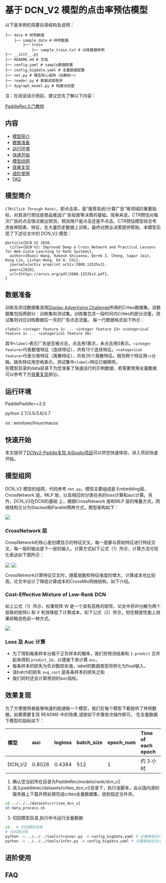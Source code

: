 # 基于 DCN_V2 模型的点击率预估模型

以下是本例的简要目录结构及说明： 

```
├── data # 样例数据
    ├── sample_data # 样例数据
        ├── train
            ├── sample_train.txt # 训练数据样例
├── __init__.py
├── README.md # 文档
├── config.yaml # sample数据配置
├── config_bigdata.yaml # 全量数据配置
├── net.py # 模型核心组网（动静统一）
├── reader.py # 数据读取程序
├── dygraph_model.py # 构建动态图
```

注：在阅读该示例前，建议您先了解以下内容：

[PaddleRec入门教程](https://github.com/PaddlePaddle/PaddleRec/blob/master/README.md)

## 内容

- [模型简介](#模型简介)
- [数据准备](#数据准备)
- [运行环境](#运行环境)
- [快速开始](#快速开始)
- [模型组网](#模型组网)
- [效果复现](#效果复现)
- [进阶使用](#进阶使用)
- [FAQ](#FAQ)

## 模型简介
`CTR(Click Through Rate)`，即点击率，是“推荐系统/计算广告”等领域的重要指标，对其进行预估是商品推送/广告投放等决策的基础。简单来说，CTR预估对每次广告的点击情况做出预测，预测用户是点击还是不点击。CTR预估模型综合考虑各种因素、特征，在大量历史数据上训练，最终对商业决策提供帮助。本模型实现了下述论文中的 DCN_V2 模型：

```text
@article{DCN_V2 2020,
  title={DCN V2: Improved Deep & Cross Network and Practical Lessons for Web-scale Learning to Rank Systems},
  author={Ruoxi Wang, Rakesh Shivanna, Derek Z. Cheng, Sagar Jain, Dong Lin, Lichan Hong, Ed H. Chi},
  journal={arXiv preprint arXiv:2008.13535v2},
  year={2020}，
  url={https://arxiv.org/pdf/2008.13535v2.pdf},
}
```

## 数据准备

训练及测试数据集选用[Display Advertising Challenge](https://www.kaggle.com/c/criteo-display-ad-challenge/)所用的Criteo数据集。该数据集包括两部分：训练集和测试集。训练集包含一段时间内Criteo的部分流量，测试集则对应训练数据后一天的广告点击流量。
每一行数据格式如下所示：
```
<label> <integer feature 1> ... <integer feature 13> <categorical feature 1> ... <categorical feature 26>
```
其中```<label>```表示广告是否被点击，点击用1表示，未点击用0表示。```<integer feature>```代表数值特征（连续特征），共有13个连续特征。```<categorical feature>```代表分类特征（离散特征），共有26个离散特征。相邻两个特征用```\t```分隔，缺失特征用空格表示。测试集中```<label>```特征已被移除。  
在模型目录的data目录下为您准备了快速运行的示例数据，若需要使用全量数据可以参考下方[效果复现](#效果复现)部分。


## 运行环境
PaddlePaddle>=2.0

python 2.7/3.5/3.6/3.7

os : windows/linux/macos 

## 快速开始
本文提供了[DCNv2-Paddle复现 AiStudio项目](https://aistudio.baidu.com/aistudio/projectdetail/3406204)可以供您快速体验，进入项目快速开始。


## 模型组网
DCN_V2 模型的组网，代码参考 `net.py`。模型主要组成是 Embedding层，CrossNetwork 层，MLP 层，以及相应的分类任务的loss计算和auc计算。另外，DCN_V2在DCN的基础
上，根据CrossNetwork 层和MLP 层的堆叠方式，网络结构又分为Stacked和Parallel两种方式，模型架构如下：

<img align="center" src="https://wx4.sinaimg.cn/mw2000/0073e4AWgy1gyao6r7ovbj30ov0guqac.jpg">

### **CrossNetwork 层**
CrossNetwork的核心是创建显示的特征交叉，每一层都与原始特征进行特征交叉，每一层的输出是下一层的输入，计算方式如下公式（1）所示，计算方法可视化表达如下图所示：

<img align="center" src="https://wx2.sinaimg.cn/mw2000/0073e4AWgy1gyaotiqopbj30hh01nt8w.jpg">

<img align="center" src="https://wx3.sinaimg.cn/mw2000/0073e4AWgy1gyaohnd39zj30hb06i0ts.jpg">

CrossNetwork计算特征交叉时，随着层数和特征维度的增大，计算成本也比较高，论文中设计了降低计算成本的CrossMix网络结构，如下介绍。

### **Cost-Effective Mixture of Low-Rank DCN**
如上公式（1）所示，权重矩阵 W 是一个具有高秩的矩阵，论文中将W分解为两个低秩的矩阵U 和 V 有效降低了计算成本，如下公式（2）所示，但在精度性能上效果却略逊色前一种方式。

<img align="center" src="https://wx4.sinaimg.cn/mw2000/0073e4AWgy1gyap3vkyq1j30k301xwev.jpg">



### **Loss 及 Auc 计算**
- 为了得到每条样本分属于正负样本的概率，我们将预测结果和 `1-predict` 合并起来得到 `predict_2d`，以便接下来计算 `auc`。  
- 每条样本的损失为负对数损失值，label的数据类型将转化为float输入。  
- 该batch的损失 `avg_cost` 是各条样本的损失之和
- 我们同时还会计算预测的auc指标。

## 效果复现
为了方便使用者能够快速的跑通每一个模型，我们在每个模型下都提供了样例数据。如果需要复现 README 中的效果,请按如下步骤依次操作即可。
在全量数据下模型的指标如下：  

| 模型 | auc | logloss | batch_size | epoch_num| Time of each epoch |
| :------| :------ | :------ | :------| :------ | :------ | 
| DCN_V2 | 0.8026 | 0.4384 |512 | 1 | 约 3 小时 |

1. 确认您当前所在目录为PaddleRec/models/rank/dcn_v2
2. 进入paddlerec/datasets/criteo_dcn_v2目录下，执行该脚本，会从国内源的服务器上下载并预处理完成criteo全量数据集，放到指定文件夹。
``` bash
cd ../../../datasets/criteo_dcn_v2
sh data_process.sh
``` 
3. 切回模型目录,执行命令运行全量数据
```bash
cd - # 切回模型目录
# 动态图训练
python -u ../../../tools/trainer.py -m config_bigdata.yaml # 全量数据运行config_bigdata.yaml 
python -u ../../../tools/infer.py -m config_bigdata.yaml # 全量数据运行config_bigdata.yaml 
```

## 进阶使用
  
## FAQ
